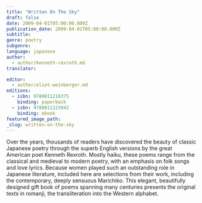 ```yaml
---
title: "Written On The Sky"
draft: false
date: 2009-04-01T05:00:00.000Z
publication_date: 2009-04-01T05:00:00.000Z
subtitle:
genre: poetry
subgenre:
language: japanese
author:
  - author/kenneth-rexroth.md
translator:

editor:
  - author/eliot-weinberger.md
editions:
  - isbn: 9780811218375
    binding: paperback
  - isbn: 9780811223942
    binding: ebook
featured_image_path:
_slug: written-on-the-sky
---
```


Over the years, thousands of readers have discovered the beauty of classic Japanese poetry through the superb English versions by the great American poet Kenneth Rexroth. Mostly haiku, these poems range from the classical and medieval to modern poetry, with an emphasis on folk songs and love lyrics. Because women played such an outstanding role in Japanese literature, included here are selections from their work, including the contemporary, deeply sensuous Marichiko. This elegant, beautifully designed gift book of poems spanning many centuries presents the original texts in romanji, the transliteration into the Western alphabet.


